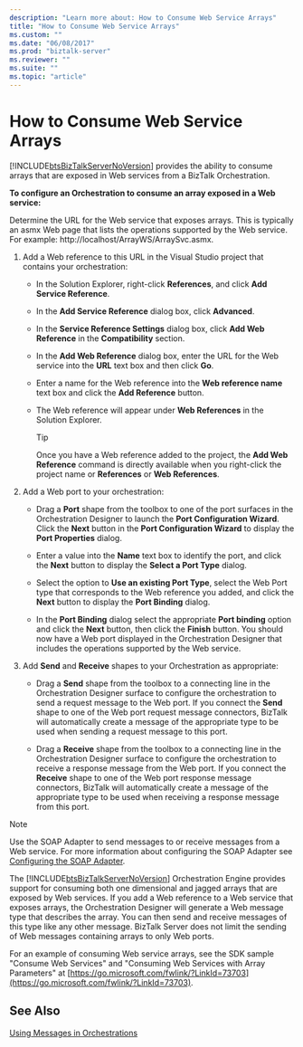 ```yaml
---
description: "Learn more about: How to Consume Web Service Arrays"
title: "How to Consume Web Service Arrays"
ms.custom: ""
ms.date: "06/08/2017"
ms.prod: "biztalk-server"
ms.reviewer: ""
ms.suite: ""
ms.topic: "article"
---
```

# How to Consume Web Service Arrays
[!INCLUDE[btsBizTalkServerNoVersion](../includes/btsbiztalkservernoversion-md.md)] provides the ability to consume arrays that are exposed in Web services from a BizTalk Orchestration.

 **To configure an Orchestration to consume an array exposed in a Web service:**

 Determine the URL for the Web service that exposes arrays. This is typically an asmx Web page that lists the operations supported by the Web service. For example: http://localhost/ArrayWS/ArraySvc.asmx.

1.  Add a Web reference to this URL in the Visual Studio project that contains your orchestration:

    -   In the Solution Explorer, right-click **References**, and click **Add Service Reference**.

    -   In the **Add Service Reference** dialog box, click **Advanced**.

    -   In the **Service Reference Settings** dialog box, click **Add Web Reference** in the **Compatibility** section.

    -   In the **Add Web Reference** dialog box, enter the URL for the Web service into the **URL** text box and then click **Go**.

    -   Enter a name for the Web reference into the **Web reference name** text box and click the **Add Reference** button.

    -   The Web reference will appear under **Web References** in the Solution Explorer.

        > [!TIP]
        >  Once you have a Web reference added to the project, the **Add Web Reference** command is directly available when you right-click the project name or **References** or **Web References**.

2.  Add a Web port to your orchestration:

    -   Drag a **Port** shape from the toolbox to one of the port surfaces in the Orchestration Designer to launch the **Port Configuration Wizard**. Click the **Next** button in the **Port Configuration Wizard** to display the **Port Properties** dialog.

    -   Enter a value into the **Name** text box to identify the port, and click the **Next** button to display the **Select a Port Type** dialog.

    -   Select the option to **Use an existing Port Type**, select the Web Port type that corresponds to the Web reference you added, and click the **Next** button to display the **Port Binding** dialog.

    -   In the **Port Binding** dialog select the appropriate **Port binding** option and click the **Next** button, then click the **Finish** button. You should now have a Web port displayed in the Orchestration Designer that includes the operations supported by the Web service.

3.  Add **Send** and **Receive** shapes to your Orchestration as appropriate:

    -   Drag a **Send** shape from the toolbox to a connecting line in the Orchestration Designer surface to configure the orchestration to send a request message to the Web port. If you connect the **Send** shape to one of the Web port request message connectors, BizTalk will automatically create a message of the appropriate type to be used when sending a request message to this port.

    -   Drag a **Receive** shape from the toolbox to a connecting line in the Orchestration Designer surface to configure the orchestration to receive a response message from the Web port. If you connect the **Receive** shape to one of the Web port response message connectors, BizTalk will automatically create a message of the appropriate type to be used when receiving a response message from this port.

> [!NOTE]
>  Use the SOAP Adapter to send messages to or receive messages from a Web service. For more information about configuring the SOAP Adapter see [Configuring the SOAP Adapter](../core/configuring-the-soap-adapter.md).

 The [!INCLUDE[btsBizTalkServerNoVersion](../includes/btsbiztalkservernoversion-md.md)] Orchestration Engine provides support for consuming both one dimensional and jagged arrays that are exposed by Web services. If you add a Web reference to a Web service that exposes arrays, the Orchestration Designer will generate a Web message type that describes the array. You can then send and receive messages of this type like any other message. BizTalk Server does not limit the sending of Web messages containing arrays to only Web ports.

 For an example of consuming Web service arrays, see the SDK sample "Consume Web Services" and "Consuming Web Services with Array Parameters" at [https://go.microsoft.com/fwlink/?LinkId=73703](https://go.microsoft.com/fwlink/?LinkId=73703).

## See Also
 [Using Messages in Orchestrations](../core/using-messages-in-orchestrations.md)
